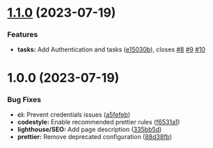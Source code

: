 # [1.1.0](https://github.com/roalcantara/nxtodo/compare/v1.0.0...v1.1.0) (2023-07-19)


### Features

* **tasks:** Add Authentication and tasks ([e15030b](https://github.com/roalcantara/nxtodo/commit/e15030ba3e3a7bd71c5970a134716d4f1992725a)), closes [#8](https://github.com/roalcantara/nxtodo/issues/8) [#9](https://github.com/roalcantara/nxtodo/issues/9) [#10](https://github.com/roalcantara/nxtodo/issues/10)

# 1.0.0 (2023-07-19)


### Bug Fixes

* **ci:** Prevent credentials issues ([a5fefeb](https://github.com/roalcantara/nxtodo/commit/a5fefeb553f80d27f83c1651379309c766632fb9))
* **codestyle:** Enable recommended prettier rules ([f6531a1](https://github.com/roalcantara/nxtodo/commit/f6531a15f5f1f7ee947d600854704c725f660e72))
* **lighthouse/SEO:** Add page description ([335bb5d](https://github.com/roalcantara/nxtodo/commit/335bb5d8fa5969b8448538d752e0cc78f8476557))
* **prettier:** Remove deprecated configuration ([88d38fb](https://github.com/roalcantara/nxtodo/commit/88d38fb35ef650171174a34f692f2ee590f1d8b2))
